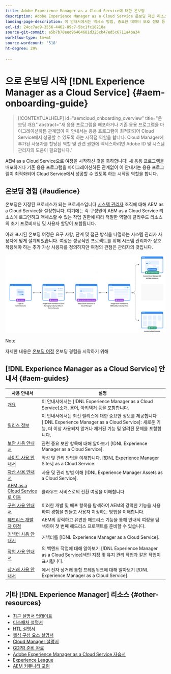 ```yaml
---
title: Adobe Experience Manager as a Cloud Service에 대한 온보딩
description: Adobe Experience Manager as a Cloud Service 온보딩 자습 리소스 및 설명서 링크
landing-page-description: 이 안내서에서는 액세스 방법, 중요한 데이터 보호 정보 등 AEM as a Cloud Service로 시작하는 방법에 대한 요약을 제공합니다.
exl-id: 24cc7ad9-3556-4462-89c7-5bc1fc18218a
source-git-commit: a5b7b78eed96464681d325cb47ed5c6711a4ba34
workflow-type: tm+mt
source-wordcount: '518'
ht-degree: 29%

---
```


# 으로 온보딩 시작 [!DNL Experience Manager as a Cloud Service] {#aem-onboarding-guide}

>[!CONTEXTUALHELP]
>id="aemcloud_onboarding_overview"
>title="온보딩 개요"
>abstract="새 응용 프로그램을 배포하거나 기존 응용 프로그램을 마이그레이션하든 관계없이 이 안내서는 응용 프로그램이 최적화되어 Cloud Service에서 성공할 수 있도록 하는 시작점 역할을 합니다. Cloud Manager에 추가된 사용자를 할당된 역할 및 관련 권한에 액세스하려면 Adobe ID 및 시스템 관리자의 도움이 필요합니다."

AEM as a Cloud Service으로 여정을 시작하신 것을 축하합니다! 새 응용 프로그램을 배포하거나 기존 응용 프로그램을 마이그레이션하든 관계없이 이 안내서는 응용 프로그램이 최적화되어 Cloud Service에서 성공할 수 있도록 하는 시작점 역할을 합니다.

## 온보딩 경험 {#audience}

온보딩은 지정된 프로세스가 되는 프로세스입니다 [시스템 관리자](https://experienceleague.adobe.com/docs/experience-manager-cloud-service/onboarding/onboarding-concepts/system-administrator.html?lang=en) 조직에 대해 AEM as a Cloud Service을 설정합니다. 여기에는 각 구성원이 AEM as a Cloud Service 리소스에 로그인하고 액세스할 수 있는 작업 권한에 따라 적절한 역할에 클라우드 리소스의 초기 프로비저닝 및 사용자 할당이 포함됩니다.

아래 표시된 온보딩 여정은 요구 사항, 단계 및 접근 방식을 나열하는 시스템 관리자 사용자에 맞게 설계되었습니다. 여정은 성공적인 프로젝트를 위해 시스템 관리자가 상호 작용해야 하는 추가 가상 사용자를 정의하지만 여정의 관점은 관리자의 것입니다.

![](/help/journey-onboarding/assets/onboarding-journey.png)

>[!NOTE]
>자세한 내용은 [온보딩 여정](https://experienceleague.adobe.com/docs/experience-manager-cloud-service/journey-onboarding/home.html?lang=en) 온보딩 경험을 시작하기 위해


## [!DNL Experience Manager as a Cloud Service] 안내서 {#aem-guides}

| 사용 안내서 | 설명 |
|---|---|
| [개요](/help/overview/home.md) | 이 안내서에서는 [!DNL Experience Manager as a Cloud Service]소개, 용어, 아키텍처 등을 포함합니다. |
| [릴리스 정보](/help/release-notes/home.md) | 이 안내서에서는 최신 릴리스에 대한 중요한 정보를 제공합니다 [!DNL Experience Manager as a Cloud Service]: 새로운 기능, 더 이상 사용되지 않거나 제거된 기능 및 알려진 문제를 포함합니다. |
| [보안 사용 안내서](/help/security/home.md) | 관련 중요 보안 항목에 대해 알아보기 [!DNL Experience Manager as a Cloud Service]. |
| [사이트 사용 안내서](/help/sites-cloud/home.md) | 작성 및 관리 방법을 이해합니다. [!DNL Experience Manager Sites] as a Cloud Service. |
| [자산 사용 안내서](/help/assets/home.md) | 사용 및 관리 방법 이해 [!DNL Experience Manager Assets as a Cloud Service]. |
| [AEM as a Cloud Service로 이동](/help/journey-migration/getting-started.md) | 클라우드 서비스로의 전환 여정을 이해합니다 |
| [구현 사용 안내서](/help/implementing/home.md) | 이러한 개발 및 배포 항목을 탐색하여 AEM의 강력한 기능을 사용하여 경험을 만들고 사용자 지정하는 방법을 이해합니다. |
| [헤드리스 개발자 여정](/help/journey-headless/developer/overview.md) | AEM의 강력하고 유연한 헤드리스 기능을 통해 안내식 여정을 탐색하여 첫 번째 헤드리스 프로젝트를 준비할 수 있습니다. |
| [커넥터 사용 안내서](/help/connectors/home.md) | 커넥터를 [!DNL Experience Manager as a Cloud Service]. |
| [작업 사용 안내서](/help/operations/home.md) | 의 백엔드 작업에 대해 알아보기 [!DNL Experience Manager as a Cloud Service]색인 지정 및 유지 관리 작업과 같은 작업이 표시됩니다. |
| [상거래 사용 안내서](/help/commerce-cloud/home.md) | 에서 전자 상거래 통합 프레임워크에 대해 알아보기 [!DNL Experience Manager as a Cloud Service]. |

## 기타 [!DNL Experience Manager] 리소스 {#other-resources}

* [최근 설명서 업데이트](https://helpx.adobe.com/kr/experience-manager/documentation-updates.html#AEMasaCloudService)
* [디스패처 설명서](/help/implementing/dispatcher/overview.md)
* [HTL 설명서](https://experienceleague.adobe.com/docs/experience-manager-htl/using/overview.html)
* [핵심 구성 요소 설명서](https://experienceleague.adobe.com/docs/experience-manager-core-components/using/introduction.html?lang=ko-KR)
* [Cloud Manager 설명서](/help/onboarding/learn-concepts/cloud-manager-introduction.md)
* [GDPR 준비 완료](/help/compliance/data-privacy-and-protection-readiness/aem-readiness.md)
* [Adobe Experience Manager as a Cloud Service 자습서](https://experienceleague.adobe.com/docs/experience-manager-learn/cloud-service/overview.html)
* [Experience League](https://guided.adobe.com/?promoid=K42KVXHD&amp;mv=other#solutions/experience-manager)
* [AEM 커뮤니티 포럼](https://forums.adobe.com/community/experience-cloud/marketing-cloud/experience-manager)
